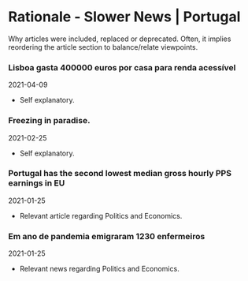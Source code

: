 # Rationale - Slower News | Portugal

Why articles were included, replaced or deprecated. Often, it implies reordering the article section to balance/relate viewpoints.

### Lisboa gasta 400000 euros por casa para renda acessível

2021-04-09

- Self explanatory.

### Freezing in paradise.

2021-02-25

- Self explanatory.

### Portugal has the second lowest median gross hourly PPS earnings in EU

2021-01-25

- Relevant article regarding Politics and Economics.

### Em ano de pandemia emigraram 1230 enfermeiros

2021-01-25

- Relevant news regarding Politics and Economics.